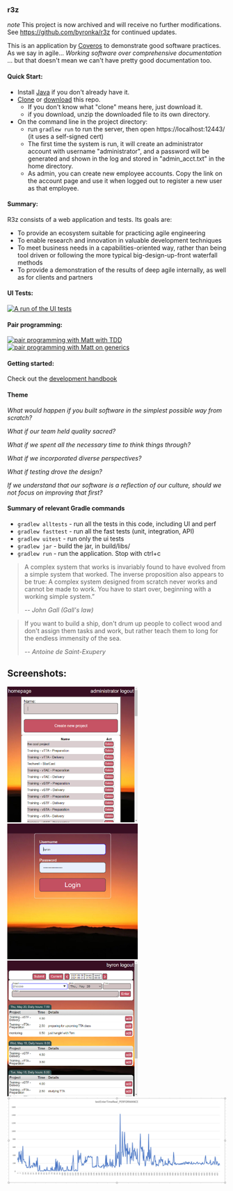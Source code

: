 ### r3z

_note_ This project is now archived and will receive no further modifications.  See 
https://github.com/byronka/r3z for continued updates.

This is an application by [Coveros](https://www.coveros.com/) to demonstrate good
software practices.  As we say in agile... _Working software over comprehensive 
documentation_ ... but that doesn't mean we can't have pretty good documentation too. 

#### Quick Start:

* Install [Java](https://www.java.com/en/download/) if you don't already have it.
* [Clone](https://git-scm.com/docs/git-clone) or [download](https://github.com/7ep/r3z/archive/master.zip) this repo. 
    * If you don't know what "clone" means here, just download it.
    * if you download, unzip the downloaded file to its own directory.
* On the command line in the project directory:
    * run `gradlew run` to run the server, then open https://localhost:12443/ (it uses a self-signed cert)
    * The first time the system is run, it will create an administrator account with
      username "administrator", and a password will be generated and shown in the log
      and stored in "admin_acct.txt" in the home directory.
    * As admin, you can create new employee accounts.  Copy the link on the account page
      and use it when logged out to register a new user as that employee.

#### Summary:

R3z consists of a web application and tests.  Its goals are: 

* To provide an ecosystem suitable for practicing agile engineering
* To enable research and innovation in valuable development techniques
* To meet business needs in a capabilities-oriented way, rather than being 
tool driven or following the more typical big-design-up-front waterfall methods
* To provide a demonstration of the results of deep agile internally, as well as for clients and partners

#### UI Tests:

[![A run of the UI tests](https://img.youtube.com/vi/mxdxYZWLbDQ/0.jpg)](https://www.youtube.com/watch?v=mxdxYZWLbDQ)

#### Pair programming:

[![pair programming with Matt with TDD](https://img.youtube.com/vi/XhZ4qBROY6I/0.jpg)](https://www.youtube.com/watch?v=XhZ4qBROY6I)
[![pair programming with Matt on generics](https://img.youtube.com/vi/FryXTzzm7ws/0.jpg)](https://www.youtube.com/watch?v=FryXTzzm7ws)

#### Getting started:

Check out the [development handbook](docs/development_handbook.md)

#### Theme

*What would happen if you built software in the simplest possible way from scratch?*

*What if our team held quality sacred?*

*What if we spent all the necessary time to think things through?*

*What if we incorporated diverse perspectives?*

*What if testing drove the design?*

*If we understand that our software is a reflection of our culture, should we not focus on improving that first?*

#### Summary of relevant Gradle commands
* `gradlew alltests` - run all the tests in this code, including UI and perf
* `gradlew fasttest` - run all the fast tests (unit, integration, API)
* `gradlew uitest` - run only the ui tests
* `gradlew jar` - build the jar, in build/libs/
* `gradlew run` - run the application.  Stop with ctrl+c

> A complex system that works is
> invariably found to have evolved
> from a simple system that
> worked. The inverse proposition
> also appears to be true: A
> complex system designed from
> scratch never works and cannot
> be made to work. You have to
> start over, beginning with a
> working simple system.”
>
> -- _John Gall (Gall's law)_

> If you want to build a ship, don't drum up people to collect wood 
> and don't assign them tasks and work, but rather teach them to long 
> for the endless immensity of the sea. 
> 
> -- _Antoine de Saint-Exupery_

## Screenshots:

<img src="https://github.com/7ep/r3z/blob/master/docs/project_creation.jpg" width="300"> <img src="https://github.com/7ep/r3z/blob/master/docs/login.jpg" width="300"> <img src="https://github.com/7ep/r3z/blob/master/docs/time_entry.jpg" width="300">
<img src="https://github.com/7ep/r3z/blob/master/docs/testEnterTImeRealPerformance.jpg" width="600">
